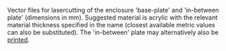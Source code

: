Vector files for lasercutting of the enclosure 'base-plate' and 'in-between plate' (dimensions in mm). Suggested material is acrylic with the relevant material thickness specified in the name (closest available metric values can also be substituted). The 'in-between' plate may alternatively also be [printed](https://github.com/MIT-Senseable-City-Lab/OSCS/tree/main/Build/Hardware/Hardware%20enclosure/To%20Print).
